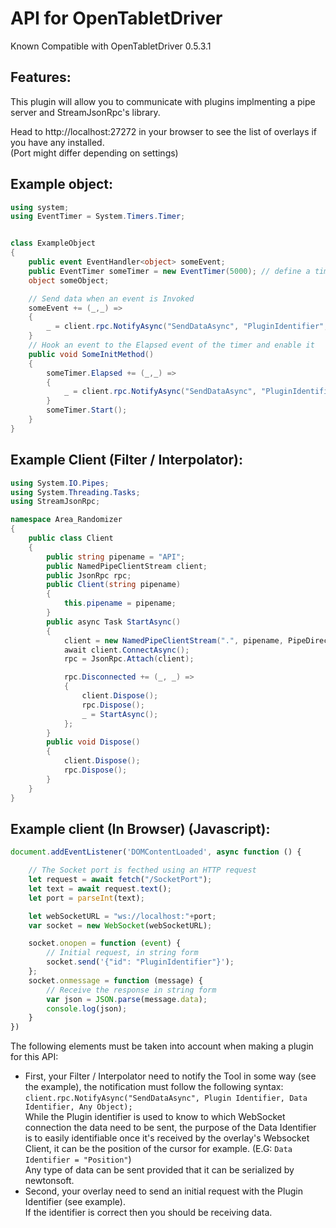 # API for OpenTabletDriver

Known Compatible with OpenTabletDriver 0.5.3.1

## Features:

This plugin will allow you to communicate with plugins implmenting a pipe server and StreamJsonRpc's library.

Head to http://localhost:27272 in your browser to see the list of overlays if you have any installed.  
(Port might differ depending on settings)

## Example object:
```cs
using system;
using EventTimer = System.Timers.Timer;


class ExampleObject
{
    public event EventHandler<object> someEvent;
    public EventTimer someTimer = new EventTimer(5000); // define a timer with a 5 second interval
    object someObject;

    // Send data when an event is Invoked
    someEvent += (_,_) =>
    {
        _ = client.rpc.NotifyAsync("SendDataAsync", "PluginIdentifier", "DataIdentifier", someObject);
    }
    // Hook an event to the Elapsed event of the timer and enable it
    public void SomeInitMethod()
    {
        someTimer.Elapsed += (_,_) =>
        {
            _ = client.rpc.NotifyAsync("SendDataAsync", "PluginIdentifier", "DataIdentifier", someObject);
        }
        someTimer.Start();
    }
}
```
## Example Client (Filter / Interpolator):
```cs
using System.IO.Pipes;
using System.Threading.Tasks;
using StreamJsonRpc;

namespace Area_Randomizer
{
    public class Client
    {
        public string pipename = "API";
        public NamedPipeClientStream client;
        public JsonRpc rpc;
        public Client(string pipename)
        {
            this.pipename = pipename;
        }
        public async Task StartAsync()
        {
            client = new NamedPipeClientStream(".", pipename, PipeDirection.InOut, PipeOptions.Asynchronous | PipeOptions.WriteThrough | PipeOptions.CurrentUserOnly);
            await client.ConnectAsync();
            rpc = JsonRpc.Attach(client);

            rpc.Disconnected += (_, _) =>
            {
                client.Dispose();
                rpc.Dispose();
                _ = StartAsync();
            };
        }
        public void Dispose()
        {
            client.Dispose();
            rpc.Dispose();
        }
    }
}
```
## Example client (In Browser) (Javascript):

```js
document.addEventListener('DOMContentLoaded', async function () {

    // The Socket port is fecthed using an HTTP request
    let request = await fetch("/SocketPort");
    let text = await request.text();
    let port = parseInt(text);

    let webSocketURL = "ws://localhost:"+port;
    var socket = new WebSocket(webSocketURL);

    socket.onopen = function (event) {
        // Initial request, in string form
        socket.send('{"id": "PluginIdentifier"}');
    };
    socket.onmessage = function (message) {
        // Receive the response in string form
        var json = JSON.parse(message.data);
        console.log(json);
    }
})
```

The following elements must be taken into account when making a plugin for this API:  
- First, your Filter / Interpolator need to notify the Tool in some way (see the example), the notification must follow the following syntax:  
`client.rpc.NotifyAsync("SendDataAsync", Plugin Identifier, Data Identifier, Any Object);`  
While the Plugin identifier is used to know to which WebSocket connection the data need to be sent, the purpose of the Data Identifier is to easily identifiable once it's received by the overlay's Websocket Client, it can be the position of the cursor for example.
 (E.G: `Data Identifier = "Position"`)  
Any type of data can be sent provided that it can be serialized by newtonsoft.
- Second, your overlay need to send an initial request with the Plugin Identifier (see example).  
If the identifier is correct then you should be receiving data.